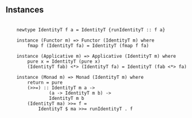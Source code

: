 ##  Instances

<pre>
    <code class='haskell'>
    newtype IdentityT f a = IdentityT {runIdentityT :: f a}

    instance (Functor m) => Functor (IdentityT m) where
        fmap f (IdentityT fa) = IdentityT (fmap f fa)

    instance (Applicative m) => Applicative (IdentityT m) where
        pure x = IdentityT (pure x)
        (IdentityT fab) <*> (IdentityT fa) = IdentityT (fab <*> fa)

    instance (Monad m) => Monad (IdentityT m) where
        return = pure
        (>>=) :: IdentityT m a ->
                (a -> IdentityT m b) ->
                IdentityT m b
        (IdentityT ma) >>= f =
            IdentityT $ ma >>= runIdentityT . f
    </code>
</pre>
